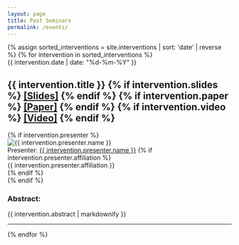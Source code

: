```yaml
---
layout: page
title: Past Seminars
permalink: /events/
---
```


<!-- _layouts/interventions.html -->

<style>
  .presenter-image {
    margin-right: 1em;
  }
</style>

<div class="interventions-page">
  {% assign sorted_interventions = site.interventions | sort: 'date' | reverse %}
  {% for intervention in sorted_interventions %}
    <div class="intervention">
		<div class="intervention-date">{{ intervention.date | date: "%d-%m-%Y" }}</div>
		<div class="intervention-title-and-links">
		  <h2 class="intervention-title">{{ intervention.title }}
		  			{% if intervention.slides %}
			  <a href="{{ intervention.slides }}" class="intervention-link">[Slides]</a>
			{% endif %}
			{% if intervention.paper %}
			  <a href="{{ intervention.paper }}" class="intervention-link">[Paper]</a>
			{% endif %}
			{% if intervention.video %}
			  <a href="{{ intervention.video }}" class="intervention-link">[Video]</a>
			{% endif %}
		  </h2>
		</div>
      {% if intervention.presenter %}
		<div class="intervention-presenter presenter-info">
		  <img src="{{ intervention.presenter.image }}" alt="{{ intervention.presenter.name }}" class="circular-image">
		  <div class="presenter-info-container">
			Presenter: 
			<a href="{{ intervention.presenter.url }}">{{ intervention.presenter.name }}</a>
			{% if intervention.presenter.affiliation %}
			  <div>
				{{ intervention.presenter.affiliation }}
			  </div>
			{% endif %}
		  </div>
		</div>      {% endif %}
	  <h3> Abstract: </h3>
      <div class="intervention-abstract">{{ intervention.abstract | markdownify  }}</div>
    </div>
	   <hr />
	{% endfor %}
</div>

